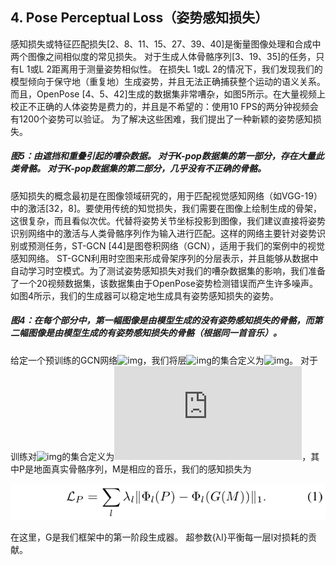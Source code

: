 
## 4. Pose Perceptual Loss（姿势感知损失）

感知损失或特征匹配损失[2、8、11、15、27、39、40]是衡量图像处理和合成中两个图像之间相似度的常见损失。 对于生成人体骨骼序列[3、19、35]的任务，只有L 1或L 2距离用于测量姿势相似性。 在损失L 1或L 2的情况下，我们发现我们的模型倾向于保守地（重复地）生成姿势，并且无法正确捕获整个运动的语义关系。 而且，OpenPose [4、5、42]生成的数据集非常嘈杂，如图5所示。在大量视频上校正不正确的人体姿势是费力的，并且是不希望的：使用10 FPS的两分钟视频会 有1200个姿势可以验证。 为了解决这些困难，我们提出了一种新颖的姿势感知损失。


##### 图5：由遮挡和重叠引起的嘈杂数据。 对于K-pop数据集的第一部分，存在大量此类骨骼。 对于K-pop数据集的第二部分，几乎没有不正确的骨骼。

感知损失的概念最初是在图像领域研究的，用于匹配视觉感知网络（如VGG-19）中的激活[32，8]。要使用传统的知觉损失，我们需要在图像上绘制生成的骨架，这很复杂，而且看似次优。代替将姿势关节坐标投影到图像，我们建议直接将姿势识别网络中的激活与人类骨骼序列作为输入进行匹配。这样的网络主要针对姿势识别或预测任务，ST-GCN [44]是图卷积网络（GCN），适用于我们的案例中的视觉感知网络。 ST-GCN利用时空图来形成骨架序列的分层表示，并且能够从数据中自动学习时空模式。为了测试姿势感知损失对我们的嘈杂数据集的影响，我们准备了一个20视频数据集，该数据集由于OpenPose姿势检测错误而产生许多噪声。如图4所示，我们的生成器可以稳定地生成具有姿势感知损失的姿势。

##### 图4：在每个部分中，第一幅图像是由模型生成的没有姿势感知损失的骨骼，而第二幅图像是由模型生成的有姿势感知损失的骨骼（根据同一首音乐）。


给定一个预训练的GCN网络![img](http://latex.codecogs.com/gif.latex?\&space;\Phi)，我们将层![img](http://latex.codecogs.com/gif.latex?\&space;\Phi)的集合定义为![img](http://latex.codecogs.com/gif.latex?\&space;\{\Phi_l\})。 对于训练对![img](http://latex.codecogs.com/gif.latex?\&space;\Phi)的集合定义为![img](http://latex.codecogs.com/gif.latex?\&space;\(P,M\))，其中P是地面真实骨骼序列，M是相应的音乐，我们的感知损失为

![img](公式1.png)

在这里，G是我们框架中的第一阶段生成器。 超参数{λl}平衡每一层l对损耗的贡献。
